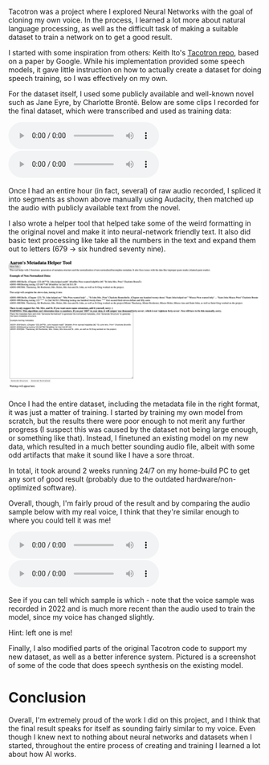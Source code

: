 Tacotron was a project where I explored Neural Networks with the goal of cloning my own voice. In the process, I learned a lot more about natural language processing, as well as the difficult task of making a suitable dataset to train a network on to get a good result.

I started with some inspiration from others: Keith Ito's [Tacotron repo](https://github.com/keithito/tacotron), based on a paper by Google. While his implementation provided some speech models, it gave little instruction on how to actually create a dataset for doing speech training, so I was effectively on my own.

For the dataset itself, I used some publicly available and well-known novel such as Jane Eyre, by Charlotte Brontë. Below are some clips I recorded for the final dataset, which were transcribed and used as training data:

![D1](dataset1.wav)
![D2](dataset2.wav)

Once I had an entire hour (in fact, several) of raw audio recorded, I spliced it into segments as shown above manually using Audacity, then matched up the audio with publicly available text from the novel.

I also wrote a helper tool that helped take some of the weird formatting in the original novel and make it into neural-network friendly text. It also did basic text processing like take all the numbers in the text and expand them out to letters (679 -> six hundred seventy nine).

![Helper tool in action](helperTool.png)

Once I had the entire dataset, including the metadata file in the right format, it was just a matter of training. I started by training my own model from scratch, but the results there were poor enough to not merit any further progress (I suspect this was caused by the dataset not being large enough, or something like that). Instead, I finetuned an existing model on my new data, which resulted in a much better sounding audio file, albeit with some odd artifacts that make it sound like I have a sore throat.

In total, it took around 2 weeks running 24/7 on my home-build PC to get any sort of good result (probably due to the outdated hardware/non-optimized software).

Overall, though, I'm fairly proud of the result and by comparing the audio sample below with my real voice, I think that they're similar enough to where you could tell it was me!

![voiceSample](sampleVoice.m4a)
![sampleTaco](sampleTaco.mp3)

See if you can tell which sample is which - note that the voice sample was recorded in 2022 and is much more recent than the audio used to train the model, since my voice has changed slightly.

Hint: left one is me!

Finally, I also modified parts of the original Tacotron code to support my new dataset, as well as a better inference system. Pictured is a screenshot of some of the code that does speech synthesis on the existing model.

# Conclusion

Overall, I'm extremely proud of the work I did on this project, and I think that the final result speaks for itself as sounding fairly similar to my voice. Even though I knew next to nothing about neural networks and datasets when I started, throughout the entire process of creating and training I learned a lot about how AI works.
